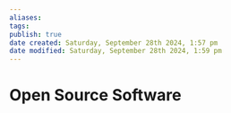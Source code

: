 ```yaml
---
aliases: 
tags: 
publish: true
date created: Saturday, September 28th 2024, 1:57 pm
date modified: Saturday, September 28th 2024, 1:59 pm
---
```


# Open Source Software



